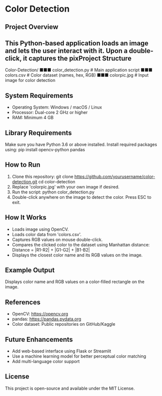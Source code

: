 Color Detection
============================
**Project Overview**
----------------
This Python-based application loads an image and lets the user interact with it. Upon a double-click, it captures the pixProject Structure
-----------------
Color-Detection/
■■■ color_detection.py # Main application script
■■■ colors.csv # Color dataset (names, hex, RGB)
■■■ colorpic.jpg # Input image for color detection

**System Requirements**
-------------------
- Operating System: Windows / macOS / Linux
- Processor: Dual-core 2 GHz or higher
- RAM: Minimum 4 GB
  
**Library Requirements**
--------------------
Make sure you have Python 3.6 or above installed.
Install required packages using:
pip install opencv-python pandas

**How to Run**
----------
1. Clone this repository:
 git clone https://github.com/yourusername/color-detection.git
 cd color-detection
2. Replace 'colorpic.jpg' with your own image if desired.
3. Run the script:
 python color_detection.py
4. Double-click anywhere on the image to detect the color. Press ESC to exit.
   
**How It Works**
------------
- Loads image using OpenCV.
- Loads color data from 'colors.csv'.
- Captures RGB values on mouse double-click.
- Compares the clicked color to the dataset using Manhattan distance:
 Distance = |R1-R2| + |G1-G2| + |B1-B2|
- Displays the closest color name and its RGB values on the image.
  
**Example Output**
--------------
Displays color name and RGB values on a color-filled rectangle on the image.

**References**
----------
- OpenCV: https://opencv.org
- pandas: https://pandas.pydata.org
- Color dataset: Public repositories on GitHub/Kaggle
  
**Future Enhancements**
-------------------
- Add web-based interface using Flask or Streamlit
- Use a machine learning model for better perceptual color matching
- Add multi-language color support
  
**License**
-------
This project is open-source and available under the MIT License.
